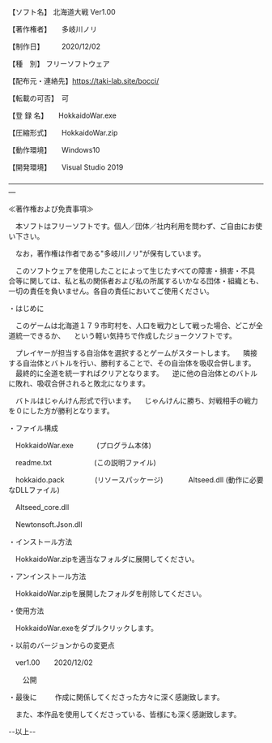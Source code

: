 【ソフト名】	北海道大戦 Ver1.00

【著作権者】　　多岐川ノリ

【制作日】　　　2020/12/02

【種　別】	フリーソフトウェア

【配布元・連絡先】https://taki-lab.site/bocci/

【転載の可否】　可

【登 録 名】　　HokkaidoWar.exe

【圧縮形式】　　HokkaidoWar.zip

【動作環境】　　Windows10

【開発環境】　　Visual Studio 2019

―――――――――――――――――――――――――――――――――――――

≪著作権および免責事項≫

　本ソフトはフリーソフトです。個人／団体／社内利用を問わず、ご自由にお使い下さい。

　なお，著作権は作者である"多岐川ノリ"が保有しています。

　このソフトウェアを使用したことによって生じたすべての障害・損害・不具
合等に関しては、私と私の関係者および私の所属するいかなる団体・組織とも、
一切の責任を負いません。各自の責任においてご使用ください。

・はじめに

　このゲームは北海道１７９市町村を、人口を戦力として戦った場合、どこが全道統一できるか、
　という軽い気持ちで作成したジョークソフトです。

　プレイヤーが担当する自治体を選択するとゲームがスタートします。
　隣接する自治体とバトルを行い、勝利することで、その自治体を吸収合併します。
　最終的に全道を統一すればクリアとなります。
　逆に他の自治体とのバトルに敗れ、吸収合併されると敗北になります。

　バトルはじゃんけん形式で行います。
　じゃんけんに勝ち、対戦相手の戦力を０にした方が勝利となります。

・ファイル構成

　HokkaidoWar.exe 　　　(プログラム本体)

　readme.txt　　　　　　(この説明ファイル)

　hokkaido.pack　　　　 (リソースパッケージ)
　　
　Altseed.dll           (動作に必要なDLLファイル)

　Altseed_core.dll

　Newtonsoft.Json.dll

・インストール方法

　HokkaidoWar.zipを適当なフォルダに展開してください。

・アンインストール方法

　HokkaidoWar.zipを展開したフォルダを削除してください。

・使用方法

　HokkaidoWar.exeをダブルクリックします。

・以前のバージョンからの変更点

　ver1.00　　2020/12/02

　　公開

・最後に
　
　作成に関係してくださった方々に深く感謝致します。

　また、本作品を使用してくださっている、皆様にも深く感謝致します。



--以上--

